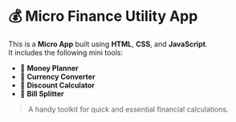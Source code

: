 # 💰 Micro Finance Utility App

This is a **Micro App** built using **HTML**, **CSS**, and **JavaScript**.  
It includes the following mini tools:

- 🧾 **Money Planner**
- 💱 **Currency Converter**
- 🧮 **Discount Calculator**
- 👫 **Bill Splitter**

> A handy toolkit for quick and essential financial calculations.
